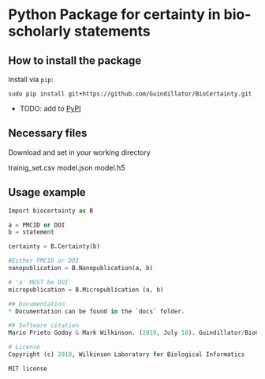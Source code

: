 # Python Package for certainty in bio-scholarly statements

## How to install the package
Install via `pip`:

```
sudo pip install git+https://github.com/Guindillator/BioCertainty.git
```

 - TODO: add to [PyPI](https://pypi.org/)

## Necessary files
Download and set in your working directory

trainig_set.csv
model.json
model.h5

## Usage example
```python
Import biocertainty as B

a = PMCID or DOI
b = statement

certainty = B.Certainty(b)

#Either PMCID or DOI
nanopublication = B.Nanopublication(a, b)

# 'a' MUST be DOI
micropublication = B.Micropublication (a, b)

## Documentation
* Documentation can be found in the `docs` folder.

## Software citation
Mario Prieto Godoy & Mark Wilkinson. (2019, July 18). Guindillator/BioCertainty: First bio-certainty identifier (Version v0.1.0).

# License
Copyright (c) 2018, Wilkinson Laboratory for Biological Informatics

MIT license
